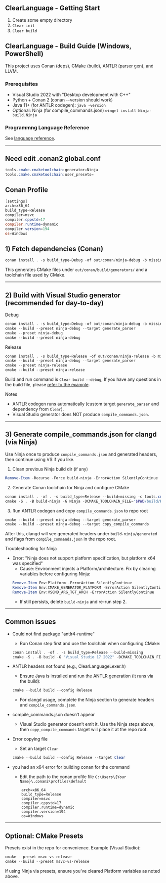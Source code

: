 ## ClearLanguage - Getting Start

1. Create some empty directory
2. ```Clear init```
3. ```Clear build```

## ClearLanguage - Build Guide (Windows, PowerShell)

This project uses Conan (deps), CMake (build), ANTLR (parser gen), and LLVM.

### Prerequisites
- Visual Studio 2022 with "Desktop development with C++"
- Python + Conan 2 (conan --version should work)
- Java 11+ (for ANTLR codegen): `java -version`
- Optional: Ninja (for compile_commands.json) `winget install Ninja-build.Ninja`


### Programmng Language Reference

See [language reference](./sema_readme/language_sema_en.md).

---

## Need edit .conan2 global.conf
```powershell
tools.cmake.cmaketoolchain:generator=Ninja
tools.cmake.cmaketoolchain:user_presets=
```

## Conan Profile
```powershell
[settings]
arch=x86_64
build_type=Release
compiler=msvc
compiler.cppstd=17
compiler.runtime=dynamic
compiler.version=194
os=Windows
```

## 1) Fetch dependencies (Conan)
```powershell
conan install . -s build_type=Debug -of out/conan/ninja-debug -b missing
```

This generates CMake files under `out/conan/build/generators/` and a toolchain file used by CMake.

---

## 2) Build with Visual Studio generator (recommended for day-to-day)

Debug
```powershell
conan install . -s build_type=Debug -of out/conan/ninja-debug -b missing -c tools.cmake.cmaketoolchain:generator=Ninja
cmake --build --preset ninja-debug --target generate_parser
cmake --preset ninja-debug
cmake --build --preset ninja-debug
```

Release
```powershell
conan install . -s build_type=Release -of out/conan/ninja-release -b missing
cmake --build --preset ninja-debug --target generate_parser
cmake --preset ninja-release
cmake --build --preset ninja-release
```

Build and run command is ``` Clear build --debug ```, If you have any questions in the build file, please [refer to the example](./example/).

Notes
- ANTLR codegen runs automatically (custom target `generate_parser` and dependency from `Clear`).
- Visual Studio generator does NOT produce `compile_commands.json`.

---

## 3) Generate compile_commands.json for clangd (via Ninja)
Use Ninja once to produce `compile_commands.json` and generated headers, then continue using VS if you like.

1. Clean previous Ninja build dir (if any)
```powershell
Remove-Item -Recurse -Force build-ninja -ErrorAction SilentlyContinue
```

2. Generate Conan toolchain for Ninja and configure CMake
```powershell
conan install . -of . -s build_type=Release --build=missing -c tools.cmake.cmaketoolchain:generator=Ninja
cmake -S . -B build-ninja -G Ninja -DCMAKE_TOOLCHAIN_FILE="$PWD/build/Release/generators/conan_toolchain.cmake" -DCMAKE_BUILD_TYPE=Release -DCMAKE_C_COMPILER=cl -DCMAKE_CXX_COMPILER=cl
```

3. Run ANTLR codegen and copy `compile_commands.json` to repo root
```powershell
cmake --build --preset ninja-debug --target generate_parser
cmake --build --preset ninja-debug --target copy_compile_commands
```

After this, clangd will see generated headers under `build-ninja/generated` and flags from `compile_commands.json` in the repo root.

Troubleshooting for Ninja
- Error: "Ninja does not support platform specification, but platform x64 was specified"
	- Cause: Environment injects a Platform/architecture. Fix by clearing variables before configuring Ninja:
	```powershell
	Remove-Item Env:Platform -ErrorAction SilentlyContinue
	Remove-Item Env:CMAKE_GENERATOR_PLATFORM -ErrorAction SilentlyContinue
	Remove-Item Env:VSCMD_ARG_TGT_ARCH -ErrorAction SilentlyContinue
	```
	- If still persists, delete `build-ninja` and re-run step 2.

---

## Common issues
- Could not find package "antlr4-runtime"
	- Run Conan step first and use the toolchain when configuring CMake:
	```powershell
	conan install . -of . -s build_type=Release --build=missing
	cmake -S . -B build -G "Visual Studio 17 2022" -DCMAKE_TOOLCHAIN_FILE="$PWD/build/generators/conan_toolchain.cmake"
	```

- ANTLR headers not found (e.g., ClearLanguageLexer.h)
	- Ensure Java is installed and run the ANTLR generation (it runs via the build):
	```powershell
	cmake --build build --config Release
	```
	- For clangd usage, complete the Ninja section to generate headers and `compile_commands.json`.

- compile_commands.json doesn’t appear
	- Visual Studio generator doesn’t emit it. Use the Ninja steps above, then `copy_compile_commands` target will place it at the repo root.

-  Error copying file
   - Set an target `Clear`
   ```powershell
   cmake --build build --config Release --target Clear
   ```

- you had an x64 error for building conan for the command
   - Edit the path to the conan profile file ``` C:\Users\{Your Name}\.conan2\profiles\default ```
   ``` [settings]
	   arch=x86_64
	   build_type=Release
	   compiler=msvc
	   compiler.cppstd=17
	   compiler.runtime=dynamic
	   compiler.version=194
	   os=Windows
   ```


---

## Optional: CMake Presets
Presets exist in the repo for convenience. Example (Visual Studio):
```powershell
cmake --preset msvc-vs-release
cmake --build --preset msvc-vs-release
```

If using Ninja via presets, ensure you’ve cleared Platform variables as noted above.